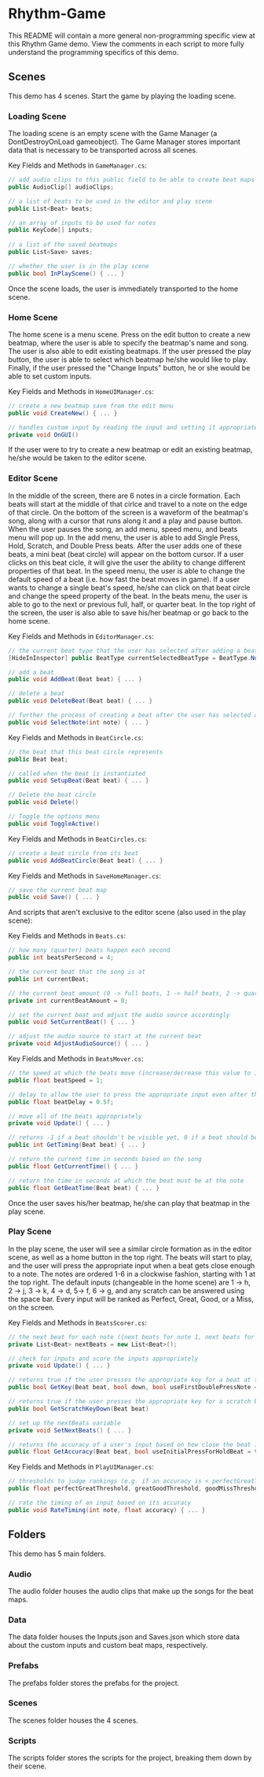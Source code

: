 # Rhythm-Game

This README will contain a more general non-programming specific view at this Rhythm Game demo. View the comments in each script to more fully understand the programming specifics of this demo.

## Scenes

This demo has 4 scenes. Start the game by playing the loading scene.

### Loading Scene

The loading scene is an empty scene with the Game Manager (a DontDestroyOnLoad gameobject). The Game Manager stores important data that is necessary to be transported across all scenes. 

Key Fields and Methods in `GameManager.cs`:
```cs
// add audio clips to this public field to be able to create beat maps with that audio clip.
public AudioClip[] audioClips;

// a list of beats to be used in the editor and play scene
public List<Beat> beats;

// an array of inputs to be used for notes 
public KeyCode[] inputs;
    
// a list of the saved beatmaps
public List<Save> saves;

// whether the user is in the play scene
public bool InPlayScene() { ... }
```

Once the scene loads, the user is immediately transported to the home scene. 

### Home Scene

The home scene is a menu scene. Press on the edit button to create a new beatmap, where the user is able to specify the beatmap's name and song. The user is also able to edit existing beatmaps. If the user pressed the play button, the user is able to select which beatmap he/she would like to play. Finally, if the user pressed the "Change Inputs" button, he or she would be able to set custom inputs. 

Key Fields and Methods in `HomeUIManager.cs`:
```cs
// create a new beatmap save from the edit menu
public void CreateNew() { ... }

// handles custom input by reading the input and setting it appropriately
private void OnGUI()
```

If the user were to try to create a new beatmap or edit an existing beatmap, he/she would be taken to the editor scene.

### Editor Scene

In the middle of the screen, there are 6 notes in a circle formation. Each beats will start at the middle of that cirlce and travel to a note on the edge of that circle. On the bottom of the screen is a waveform of the beatmap's song, along with a cursor that runs along it and a play and pause button. When the user pauses the song, an add menu, speed menu, and beats menu will pop up. In the add menu, the user is able to add Single Press, Hold, Scratch, and Double Press beats. After the user adds one of these beats, a mini beat (beat circle) will appear on the bottom cursor. If a user clicks on this beat cicle, it will give the user the ability to change different properties of that beat. In the speed menu, the user is able to change the default speed of a beat (i.e. how fast the beat moves in game). If a user wants to change a single beat's speed, he/she can click on that beat circle and change the speed property of the beat. In the beats menu, the user is able to go to the next or previous full, half, or quarter beat. In the top right of the screen, the user is also able to save his/her beatmap or go back to the home scene. 

Key Fields and Methods in `EditorManager.cs`:
```cs
// the current beat type that the user has selected after adding a beat
[HideInInspector] public BeatType currentSelectedBeatType = BeatType.None;

// add a beat
public void AddBeat(Beat beat) { ... }

// delete a beat
public void DeleteBeat(Beat beat) { ... }

// further the process of creating a beat after the user has selected a note to go with that beat
public void SelectNote(int note) { ... }
```

Key Fields and Methods in `BeatCircle.cs`:
```cs
// the beat that this beat circle represents
public Beat beat;

// called when the beat is instantiated
public void SetupBeat(Beat beat) { ... }

// Delete the beat circle
public void Delete()

// Toggle the options menu
public void ToggleActive()
```

Key Fields and Methods in `BeatCircles.cs`:
```cs
// create a beat circle from its beat
public void AddBeatCircle(Beat beat) { ... }
```

Key Fields and Methods in `SaveHomeManager.cs`:
```cs
// save the current beat map
public void Save() { ... }
```

And scripts that aren't exclusive to the editor scene (also used in the play scene):

Key Fields and Methods in `Beats.cs`:
```cs
// how many (quarter) beats happen each second
public int beatsPerSecond = 4;

// the current beat that the song is at
public int currentBeat;

// the current beat amount (0 -> full beats, 1 -> half beats, 2 -> quarter beats)
private int currentBeatAmount = 0;

// set the current beat and adjust the audio source accordingly
public void SetCurrentBeat() { ... }

// adjust the audio source to start at the current beat
private void AdjustAudioSource() { ... }
```

Key Fields and Methods in `BeatsMover.cs`:
```cs
// the speed at which the beats move (increase/decrease this value to increase/decrease the speed of all of the beats)
public float beatSpeed = 1;

// delay to allow the user to press the appropriate input even after the beat has already reached its note
public float beatDelay = 0.5f;

// move all of the beats appropriately
private void Update() { ... }

// returns -1 if a beat shouldn't be visible yet, 0 if a beat should be visible and should be moving towards its note, and 1 if a beat should have already been destroyed
public int GetTiming(Beat beat) { ... }

// return the current time in seconds based on the song
public float GetCurrentTime() { ... }

// return the time in seconds at which the beat must be at the note
public float GetBeatTime(Beat beat) { ... }    
```

Once the user saves his/her beatmap, he/she can play that beatmap in the play scene.

### Play Scene

In the play scene, the user will see a similar circle formation as in the editor scene, as well as a home button in the top right. The beats will start to play, and the user will press the appropriate input when a beat gets close enough to a note. The notes are ordered 1-6 in a clockwise fashion, starting with 1 at the top right. The default inputs (changeable in the home scene) are 1 -> h, 2 -> j, 3 -> k, 4 -> d, 5-> f, 6 -> g, and any scratch can be answered using the space bar. Every input will be ranked as Perfect, Great, Good, or a Miss, on the screen.

Key Fields and Methods in `BeatsScorer.cs`:
```cs
// the next beat for each note ({next beats for note 1, next beats for note 2, , etc... })
private List<Beat> nextBeats = new List<Beat>();

// check for inputs and score the inputs appropriately
private void Update() { ... }

// returns true if the user presses the appropriate key for a beat at the appropriate time
public bool GetKey(Beat beat, bool down, bool useFirstDoublePressNote = true) { ... }

// returns true if the user presses the appropriate key for a scratch beat at the appropriate time
public bool GetScratchKeyDown(Beat beat)

// set up the nextBeats variable
private void SetNextBeats() { ... }

// returns the accuracy of a user's input based on how close the beat is to its corresponding note
public float GetAccuracy(Beat beat, bool useInitialPressForHoldBeat = true) { ... }
```

Key Fields and Methods in `PlayUIManager.cs`:
```cs
// thresholds to judge rankings (e.g. if an accuracy is < perfectGreatThreshold but > greatGoodThreshold, it will be judged as great), the time for the rating text to disappear    
public float perfectGreatThreshold, greatGoodThreshold, goodMissThreshold, ratingUITime;

// rate the timing of an input based on its accuracy
public void RateTiming(int note, float accuracy) { ... }
```

## Folders

This demo has 5 main folders.

### Audio

The audio folder houses the audio clips that make up the songs for the beat maps. 

### Data

The data folder houses the Inputs.json and Saves.json which store data about the custom inputs and custom beat maps, respectively. 

### Prefabs

The prefabs folder stores the prefabs for the project.

### Scenes

The scenes folder houses the 4 scenes.

### Scripts

The scripts folder stores the scripts for the project, breaking them down by their scene. 

